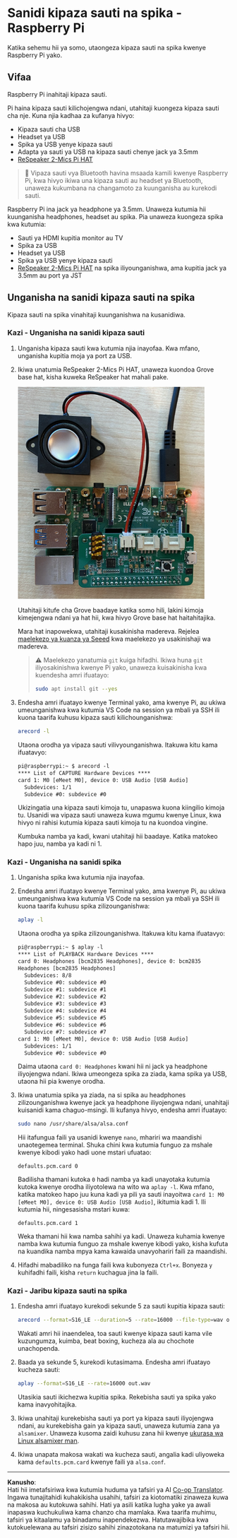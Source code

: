 <!--
CO_OP_TRANSLATOR_METADATA:
{
  "original_hash": "7e45d884493c5222348b43fbc4481b6a",
  "translation_date": "2025-08-27T21:22:45+00:00",
  "source_file": "6-consumer/lessons/1-speech-recognition/pi-microphone.md",
  "language_code": "sw"
}
-->
# Sanidi kipaza sauti na spika - Raspberry Pi

Katika sehemu hii ya somo, utaongeza kipaza sauti na spika kwenye Raspberry Pi yako.

## Vifaa

Raspberry Pi inahitaji kipaza sauti.

Pi haina kipaza sauti kilichojengwa ndani, utahitaji kuongeza kipaza sauti cha nje. Kuna njia kadhaa za kufanya hivyo:

* Kipaza sauti cha USB  
* Headset ya USB  
* Spika ya USB yenye kipaza sauti  
* Adapta ya sauti ya USB na kipaza sauti chenye jack ya 3.5mm  
* [ReSpeaker 2-Mics Pi HAT](https://www.seeedstudio.com/ReSpeaker-2-Mics-Pi-HAT.html)  

> 💁 Vipaza sauti vya Bluetooth havina msaada kamili kwenye Raspberry Pi, kwa hivyo ikiwa una kipaza sauti au headset ya Bluetooth, unaweza kukumbana na changamoto za kuunganisha au kurekodi sauti.

Raspberry Pi ina jack ya headphone ya 3.5mm. Unaweza kutumia hii kuunganisha headphones, headset au spika. Pia unaweza kuongeza spika kwa kutumia:

* Sauti ya HDMI kupitia monitor au TV  
* Spika za USB  
* Headset ya USB  
* Spika ya USB yenye kipaza sauti  
* [ReSpeaker 2-Mics Pi HAT](https://www.seeedstudio.com/ReSpeaker-2-Mics-Pi-HAT.html) na spika iliyounganishwa, ama kupitia jack ya 3.5mm au port ya JST  

## Unganisha na sanidi kipaza sauti na spika

Kipaza sauti na spika vinahitaji kuunganishwa na kusanidiwa.

### Kazi - Unganisha na sanidi kipaza sauti

1. Unganisha kipaza sauti kwa kutumia njia inayofaa. Kwa mfano, unganisha kupitia moja ya port za USB.

1. Ikiwa unatumia ReSpeaker 2-Mics Pi HAT, unaweza kuondoa Grove base hat, kisha kuweka ReSpeaker hat mahali pake.

    ![Raspberry Pi na ReSpeaker hat](../../../../../translated_images/pi-respeaker-hat.f00fabe7dd039a93e2e0aa0fc946c9af0c6a9eb17c32fa1ca097fb4e384f69f0.sw.png)

    Utahitaji kitufe cha Grove baadaye katika somo hili, lakini kimoja kimejengwa ndani ya hat hii, kwa hivyo Grove base hat haitahitajika.

    Mara hat inapowekwa, utahitaji kusakinisha madereva. Rejelea [maelekezo ya kuanza ya Seeed](https://wiki.seeedstudio.com/ReSpeaker_2_Mics_Pi_HAT_Raspberry/#getting-started) kwa maelekezo ya usakinishaji wa madereva.

    > ⚠️ Maelekezo yanatumia `git` kuiga hifadhi. Ikiwa huna `git` iliyosakinishwa kwenye Pi yako, unaweza kuisakinisha kwa kuendesha amri ifuatayo:
    >
    > ```sh
    > sudo apt install git --yes
    > ```

1. Endesha amri ifuatayo kwenye Terminal yako, ama kwenye Pi, au ukiwa umeunganishwa kwa kutumia VS Code na session ya mbali ya SSH ili kuona taarifa kuhusu kipaza sauti kilichounganishwa:

    ```sh
    arecord -l
    ```

    Utaona orodha ya vipaza sauti vilivyounganishwa. Itakuwa kitu kama ifuatavyo:

    ```output
    pi@raspberrypi:~ $ arecord -l
    **** List of CAPTURE Hardware Devices ****
    card 1: M0 [eMeet M0], device 0: USB Audio [USB Audio]
      Subdevices: 1/1
      Subdevice #0: subdevice #0
    ```

    Ukizingatia una kipaza sauti kimoja tu, unapaswa kuona kiingilio kimoja tu. Usanidi wa vipaza sauti unaweza kuwa mgumu kwenye Linux, kwa hivyo ni rahisi kutumia kipaza sauti kimoja tu na kuondoa vingine.

    Kumbuka namba ya kadi, kwani utahitaji hii baadaye. Katika matokeo hapo juu, namba ya kadi ni 1.

### Kazi - Unganisha na sanidi spika

1. Unganisha spika kwa kutumia njia inayofaa.

1. Endesha amri ifuatayo kwenye Terminal yako, ama kwenye Pi, au ukiwa umeunganishwa kwa kutumia VS Code na session ya mbali ya SSH ili kuona taarifa kuhusu spika zilizounganishwa:

    ```sh
    aplay -l
    ```

    Utaona orodha ya spika zilizounganishwa. Itakuwa kitu kama ifuatavyo:

    ```output
    pi@raspberrypi:~ $ aplay -l
    **** List of PLAYBACK Hardware Devices ****
    card 0: Headphones [bcm2835 Headphones], device 0: bcm2835 Headphones [bcm2835 Headphones]
      Subdevices: 8/8
      Subdevice #0: subdevice #0
      Subdevice #1: subdevice #1
      Subdevice #2: subdevice #2
      Subdevice #3: subdevice #3
      Subdevice #4: subdevice #4
      Subdevice #5: subdevice #5
      Subdevice #6: subdevice #6
      Subdevice #7: subdevice #7
    card 1: M0 [eMeet M0], device 0: USB Audio [USB Audio]
      Subdevices: 1/1
      Subdevice #0: subdevice #0
    ```

    Daima utaona `card 0: Headphones` kwani hii ni jack ya headphone iliyojengwa ndani. Ikiwa umeongeza spika za ziada, kama spika ya USB, utaona hii pia kwenye orodha.

1. Ikiwa unatumia spika ya ziada, na si spika au headphones zilizounganishwa kwenye jack ya headphone iliyojengwa ndani, unahitaji kuisanidi kama chaguo-msingi. Ili kufanya hivyo, endesha amri ifuatayo:

    ```sh
    sudo nano /usr/share/alsa/alsa.conf
    ```

    Hii itafungua faili ya usanidi kwenye `nano`, mhariri wa maandishi unaotegemea terminal. Shuka chini kwa kutumia funguo za mshale kwenye kibodi yako hadi uone mstari ufuatao:

    ```output
    defaults.pcm.card 0
    ```

    Badilisha thamani kutoka `0` hadi namba ya kadi unayotaka kutumia kutoka kwenye orodha iliyotolewa na wito wa `aplay -l`. Kwa mfano, katika matokeo hapo juu kuna kadi ya pili ya sauti inayoitwa `card 1: M0 [eMeet M0], device 0: USB Audio [USB Audio]`, ikitumia kadi 1. Ili kutumia hii, ningesasisha mstari kuwa:

    ```output
    defaults.pcm.card 1
    ```

    Weka thamani hii kwa namba sahihi ya kadi. Unaweza kuhamia kwenye namba kwa kutumia funguo za mshale kwenye kibodi yako, kisha kufuta na kuandika namba mpya kama kawaida unavyohariri faili za maandishi.

1. Hifadhi mabadiliko na funga faili kwa kubonyeza `Ctrl+x`. Bonyeza `y` kuhifadhi faili, kisha `return` kuchagua jina la faili.

### Kazi - Jaribu kipaza sauti na spika

1. Endesha amri ifuatayo kurekodi sekunde 5 za sauti kupitia kipaza sauti:

    ```sh
    arecord --format=S16_LE --duration=5 --rate=16000 --file-type=wav out.wav
    ```

    Wakati amri hii inaendelea, toa sauti kwenye kipaza sauti kama vile kuzungumza, kuimba, beat boxing, kucheza ala au chochote unachopenda.

1. Baada ya sekunde 5, kurekodi kutasimama. Endesha amri ifuatayo kucheza sauti:

    ```sh
    aplay --format=S16_LE --rate=16000 out.wav
    ```

    Utasikia sauti ikichezwa kupitia spika. Rekebisha sauti ya spika yako kama inavyohitajika.

1. Ikiwa unahitaji kurekebisha sauti ya port ya kipaza sauti iliyojengwa ndani, au kurekebisha gain ya kipaza sauti, unaweza kutumia zana ya `alsamixer`. Unaweza kusoma zaidi kuhusu zana hii kwenye [ukurasa wa Linux alsamixer man](https://linux.die.net/man/1/alsamixer).

1. Ikiwa unapata makosa wakati wa kucheza sauti, angalia kadi uliyoweka kama `defaults.pcm.card` kwenye faili ya `alsa.conf`.

---

**Kanusho**:  
Hati hii imetafsiriwa kwa kutumia huduma ya tafsiri ya AI [Co-op Translator](https://github.com/Azure/co-op-translator). Ingawa tunajitahidi kuhakikisha usahihi, tafsiri za kiotomatiki zinaweza kuwa na makosa au kutokuwa sahihi. Hati ya asili katika lugha yake ya awali inapaswa kuchukuliwa kama chanzo cha mamlaka. Kwa taarifa muhimu, tafsiri ya kitaalamu ya binadamu inapendekezwa. Hatutawajibika kwa kutokuelewana au tafsiri zisizo sahihi zinazotokana na matumizi ya tafsiri hii.